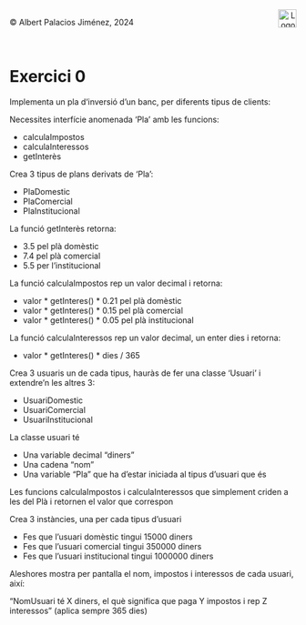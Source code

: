 <div style="display: flex; width: 100%;">
    <div style="flex: 1; padding: 0px;">
        <p>© Albert Palacios Jiménez, 2024</p>
    </div>
    <div style="flex: 1; padding: 0px; text-align: right;">
        <img src="./assets/ieti.png" height="32" alt="Logo de IETI" style="max-height: 32px;">
    </div>
</div>
<br/>

# Exercici 0

Implementa un pla d‘inversió d’un banc, per diferents tipus de clients:

Necessites interfície anomenada ‘Pla’ amb les funcions: 

- calculaImpostos
- calculaInteressos
- getInterès

Crea 3 tipus de plans derivats de ‘Pla’: 

- PlaDomestic
- PlaComercial
- PlaInstitucional

La funció getInterès retorna: 

- 3.5 pel plà domèstic
- 7.4 pel plà comercial
- 5.5 per l’institucional

La funció calculaImpostos rep un valor decimal i retorna:

- valor * getInteres() * 0.21 pel plà domèstic
- valor * getInteres() * 0.15 pel plà comercial
- valor * getInteres() * 0.05 pel plà institucional

La funció calculaInteressos rep un valor decimal, un enter dies i retorna:

- valor * getInteres() * dies / 365

Crea 3 usuaris un de cada tipus, hauràs de fer una classe ‘Usuari’ i extendre’n les altres 3:

- UsuariDomestic
- UsuariComercial
- UsuariInstitucional

La classe usuari té

- Una variable decimal “diners”
- Una cadena “nom”
- Una variable “Pla” que ha d’estar iniciada al tipus d’usuari que és

Les funcions calculaImpostos i calculaInteressos que simplement criden a les del Plà i retornen el valor que correspon

Crea 3 instàncies, una per cada tipus d’usuari

- Fes que l’usuari domèstic tingui 15000 diners
- Fes que l’usuari comercial tingui 350000 diners
- Fes que l’usuari institucional tingui 1000000 diners

Aleshores mostra per pantalla el nom, impostos i interessos de cada usuari, així:

“NomUsuari té X diners, el què significa que paga Y impostos i rep Z interessos” (aplica sempre 365 dies)
